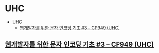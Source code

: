 # UHC

- [UHC](#uhc)
    - [웹개발자를 위한 문자 인코딩 기초 #3 – CP949 (UHC)](#웹개발자를-위한-문자-인코딩-기초-3--cp949-uhc)

## [웹개발자를 위한 문자 인코딩 기초 #3 – CP949 (UHC)](https://dev.epiloum.net/293)
